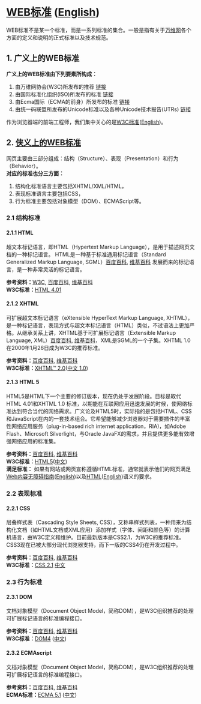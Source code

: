 # [WEB标准](http://zh.wikipedia.org/wiki/Web%E6%A8%99%E6%BA%96) ([English](http://en.wikipedia.org/wiki/Web_standards))

WEB标准不是某一个标准，而是一系列标准的集合。一般是指有关于[万维网](http://zh.wikipedia.org/wiki/WWW)各个方面的定义和说明的正式标准以及技术规范。


## 1. 广义上的WEB标准

__广义上的WEB标准由下列要素所构成︰__

1. 由万维网协会(W3C)所发布的推荐 [链接](http://www.w3.org/)
2. 由国际标准化组织(ISO)所发布的标准 [链接](http://www.iso.org/)
3. 由Ecma国际（ECMA的前身）所发布的标准 [链接](http://www.ecma-international.org/)
4. 由统一码联盟所发布的Unicode标准以及各种Unicode技术报告(UTRs) [链接](http://www.unicode.org/)

作为浏览器端的前端工程师，我们集中关心的是[W3C标准](http://www.chinaw3c.org/standards.html)([English](http://www.w3.org/standards/))。


## 2. [侠义上的WEB标准](http://baike.baidu.com/view/7921.htm)

网页主要由三部分组成：结构（Structure）、表现（Presentation）和行为（Behavior）。<br>
__对应的标准也分三方面：__

1. 结构化标准语言主要包括XHTML/XML/HTML，
2. 表现标准语言主要包括CSS，
3. 行为标准主要包括对象模型（DOM）、ECMAScript等。


### 2.1 结构标准


#### 2.1.1 HTML

超文本标记语言，即HTML（Hypertext Markup Language），是用于描述网页文档的一种标记语言。
HTML是一种基于标准通用标记语言（Standard Generalized Markup Language, SGML）[百度百科](http://baike.baidu.com/view/597073.htm), [维基百科](http://zh.wikipedia.org/wiki/SGML) 发展而来的标记语言，是一种非常灵活的标记语言。

__参考资料：__[W3C](http://www.w3.org/community/webed/wiki/HTML), [百度百科](http://baike.baidu.com/view/383720.htm), [维基百科](http://zh.wikipedia.org/wiki/HTML) <br>
__W3C标准：__[HTML 4.01](http://www.w3.org/TR/html4/)


#### 2.1.2 XHTML

可扩展超文本标记语言（eXtensible HyperText Markup Language, XHTML），是一种标记语言，表现方式与超文本标记语言（HTML）类似，不过语法上更加严格。从继承关系上讲，XHTML基于可扩展标记语言（Extensible Markup Language, XML）[百度百科](http://baike.baidu.com/view/973701.htm), [维基百科](http://zh.wikipedia.org/wiki/XML)，XML是SGML的一个子集。XHTML 1.0在2000年1月26日成为W3C的推荐标准。

__参考资料：__[百度百科](http://baike.baidu.com/view/15906.htm), [维基百科](http://zh.wikipedia.org/wiki/XHTML) <br>
__W3C标准：__[XHTML™ 2.0](http://www.w3.org/TR/xhtml2/)([中文 1.0](http://chinese-school.netfirms.com/XHTML10.html))


#### 2.1.3 HTML 5

HTML5是HTML下一个主要的修订版本，现在仍处于发展阶段。目标是取代HTML 4.01和XHTML 1.0 标准，以期能在互联网应用迅速发展的时候，使网络标准达到符合当代的网络需求。广义论及HTML5时，实际指的是包括HTML、CSS和JavaScript在内的一套技术组合。它希望能够减少浏览器对于需要插件的丰富性网络应用服务（plug-in-based rich internet application，RIA)，如Adobe Flash、Microsoft Silverlight，与Oracle JavaFX的需求，并且提供更多能有效增强网络应用的标准集。

__参考资料：__[百度百科](http://baike.baidu.com/view/951383.htm), [维基百科](http://zh.wikipedia.org/wiki/HTML5) <br>
__W3C标准：__[HTML5](http://www.w3.org/TR/html/)([中文](http://www.w3.org/html/ig/zh/wiki/HTML5)) <br>
__满足标准：__
如果有网站或网页宣称遵循HTML标准，通常就表示他们的网页满足[Web内容无障碍指南](http://w3c.andtoo.net/wcag20zh.htm)([English](http://www.w3.org/TR/WCAG/))以及[HTML](http://www.w3.org/html/ig/zh/wiki/HTML5)([English](http://www.w3.org/TR/html/))语义的要求。


### 2.2 表现标准


#### 2.2.1 CSS 

层叠样式表（Cascading Style Sheets, CSS），又称串样式列表，一种用来为结构化文档（如HTML文档或XML应用）添加样式（字体、间距和颜色等）的计算机语言，由W3C定义和维护。目前最新版本是CSS2.1，为W3C的推荐标准。CSS3现在已被大部分现代浏览器支持，而下一版的CSS4仍在开发过程中。

__参考资料：__[百度百科](http://baike.baidu.com/view/15916.htm), [维基百科](http://zh.wikipedia.org/wiki/CSS) <br>
__W3C标准：__[CSS 2.1](http://www.w3.org/TR/CSS21/) [中文](http://www.w3.org/html/ig/zh/wiki/CSS2)


### 2.3 行为标准


#### 2.3.1 DOM

文档对象模型（Document Object Model，简称DOM），是W3C组织推荐的处理可扩展标记语言的标准编程接口。

__参考资料：__[百度百科](http://baike.baidu.com/view/14806.htm), [维基百科](http://zh.wikipedia.org/wiki/DOM) <br>
__W3C标准：__[DOM4](http://www.w3.org/TR/dom/) ([中文](http://www.w3.org/html/ig/zh/wiki/DOM4))


#### 2.3.2 ECMAscript

文档对象模型（Document Object Model，简称DOM），是W3C组织推荐的处理可扩展标记语言的标准编程接口。

__参考资料：__[百度百科](http://baike.baidu.com/view/810176.htm), [维基百科](http://zh.wikipedia.org/wiki/ECMAScript) <br>
__ECMA标准：__[ECMA 5.1](http://ecma-international.org/ecma-262/5.1/) ([中文](http://ecmascript.cn/))





